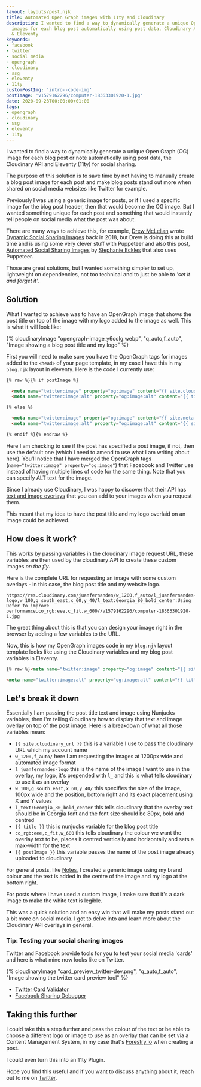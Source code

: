 ```yaml
---
layout: layouts/post.njk
title: Automated Open Graph images with 11ty and Cloudinary
description: I wanted to find a way to dynamically generate a unique Opengraph
  images for each blog post automatically using post data, Cloudinary API
  & Eleventy
keywords:
- facebook
- twitter
- social media
- opengraph
- cloudinary
- ssg
- eleventy
- 11ty
customPostImg: 'intro--code-img'
postImage: 'v1579162296/computer-18363301920-1.jpg'
date: 2020-09-23T00:00:00+01:00
tags:
- opengraph
- cloudinary
- ssg
- eleventy
- 11ty
---
```


I wanted to find a way to dynamically generate a unique Open Graph (OG) image for each blog post or note automatically using post data, the Cloudinary API and Eleventy (11ty) for social sharing.

The purpose of this solution is to save time by not having to manually create a blog post image for each post and make blog posts stand out more when shared on social media websites like Twitter for example.

Previously I was using a generic image for posts, or if I used a specific image for the blog post header, then that would become the OG image. But I wanted something unique for each post and something that would instantly tell people on social media what the post was about.

There are many ways to achieve this, for example, [Drew McLellan](http://drewmclellan.net/ "Drew McLellans' website") wrote [Dynamic Social Sharing Images](https://24ways.org/2018/dynamic-social-sharing-images/) back in 2018, but Drew is doing this at build time and is using some very clever stuff with Puppeteer and also this post, [Automated Social Sharing Images](https://dev.to/5t3ph/automated-social-sharing-images-with-puppeteer-11ty-and-netlify-22ln) by [Stephanie Eckles](https://thinkdobecreate.com/ "Stephanie Eckles' website") that also uses Puppeteer.

Those are great solutions, but I wanted something simpler to set up, lightweight on dependencies, not too technical and to just be able to _'set it and forget it'_.

## Solution

What I wanted to achieve was to have an OpenGraph image that shows the post title on top of the image with my logo added to the image as well. This is what it will look like:

{% cloudinaryImage "opengraph-image_y6colg.webp", "q_auto,f_auto", "Image showing a blog post title and my logo" %}

First you will need to make sure you have the OpenGraph tags for images added to the `<head>` of your page template, in my case I have this in my `blog.njk` layout in eleventy. Here is the code I currently use:

``` html
{% raw %}{% if postImage %}

  <meta name="twitter:image" property="og:image" content="{{ site.cloudinary_url }}{{ postImage }}" />
  <meta name="twitter:image:alt" property="og:image:alt" content="{{ title }}" />

{% else %}

  <meta name="twitter:image" property="og:image" content="{{ site.meta.ogImg }}" />
  <meta name="twitter:image:alt" property="og:image:alt" content="{{ site.meta.ogImgAlt }}" />

{% endif %}{% endraw %}
```

Here I am checking to see if the post has specified a post image, if not, then use the default one (which I need to amend to use what I am writing about here). You'll notice that I have merged the OpenGraph tags (`name="twitter:image" property="og:image"`) that Facebook and Twitter use instead of having multiple lines of code for the same thing. Note that you can specify ALT text for the image.

Since I already use Cloudinary, I was happy to discover that their API has [text and image overlays](https://cloudinary.com/documentation/image_transformations#image_and_text_overlays "Cloudinary API - Image and Text Overlays Documentation") that you can add to your images when you request them.

This meant that my idea to have the post title and my logo overlaid on an image could be achieved.

## How does it work?

This works by passing variables in the cloudinary image request URL, these variables are then used by the cloudinary API to create these custom images _on the fly_.

Here is the complete URL for requesting an image with some custom overlays - in this case, the blog post title and my website logo.

```
https://res.cloudinary.com/juanfernandes/w_1200,f_auto/l_juanfernandes-logo,w_100,g_south_east,x_60,y_40/l_text:Georgia_80_bold_center:Using Defer to improve performance,co_rgb:eee,c_fit,w_600//v1579162296/computer-18363301920-1.jpg
```

The great thing about this is that you can design your image right in the browser by adding a few variables to the URL.

Now, this is how my OpenGraph images code in my `blog.njk` layout template looks like using the Cloudinary variables and my blog post variables in Eleventy.

``` html
{% raw %}<meta name="twitter:image" property="og:image" content="{{ site.cloudinary_url }}w_1200,f_auto/l_juanfernandes-logo,w_100,g_south_east,x_60,y_40/l_text:Georgia_80_bold_center:{{ title }},co_rgb:eee,c_fit,w_600/{{ postImage }}" />

<meta name="twitter:image:alt" property="og:image:alt" content="{{ title }}" />{% endraw %}
```

## Let's break it down

Essentially I am passing the post title text and image using Nunjucks variables, then I'm telling Cloudinary how to display that text and image overlay on top of the post image. Here is a breakdown of what all those variables mean:

* `{{ site.cloudinary_url }}` this is a variable I use to pass the  cloudinary URL which my account name
* `w_1200,f_auto/` here I am requesting the images at 1200px wide and automated image format
* `l_juanfernandes-logo` this is the name of the image I want to use in the overlay, my logo, it's prepended with `l_` and this is what tells cloudinary to use it as an overlay
* `w_100,g_south_east,x_60,y_40/` this specifies the size of the image, 100px wide and the position, bottom right and its exact placement using X and Y values
* `l_text:Georgia_80_bold_center` this tells cloudinary that the overlay text should be in Georgia font and the font size should be 80px, bold and centred
* `{{ title }}` this is nunjucks variable for the blog post title
* `co_rgb:eee,c_fit,w_600` this tells cloudinary the colour we want the overlay text to be, places it centred vertically and horizontally and sets a max-width for the text
* `{{ postImage }}` this variable passes the name of the post image already uploaded to cloudinary

For general posts, like [Notes](/notes/), I created a generic image using my brand colour and the text is added in the centre of the image and my logo at the bottom right.

For posts where I have used a custom image, I make sure that it's a dark image to make the white text is legible.

This was a quick solution and an easy win that will make my posts stand out a bit more on social media. I got to delve into and learn more about the Cloudinary API overlays in general.

### Tip: Testing your social sharing images

Twitter and Facebook provide tools for you to test your social media 'cards' and here is what mine now looks like on Twitter.

{% cloudinaryImage "card_preview_twitter-dev.png", "q_auto,f_auto", "Image showing the twitter card preview tool" %}

* [Twitter Card Validator](https://cards-dev.twitter.com/validator "Twitter Card Validator")
* [Facebook Sharing Debugger](https://developers.facebook.com/tools/debug/ "Facebook Sharing Debugger tool")

## Taking this further

I could take this a step further and pass the colour of the text or be able to choose a different logo or image to use as an overlay that can be set via a Content Management System, in my case that's [Forestry.io](https://www.forestry.io "Forestry CMS website") when creating a post.

I could even turn this into an 11ty Plugin.

Hope you find this useful and if you want to discuss anything about it, reach out to me on [Twitter](https://twitter.com/juanfernandes "Juan Fernandes on Twitter").
